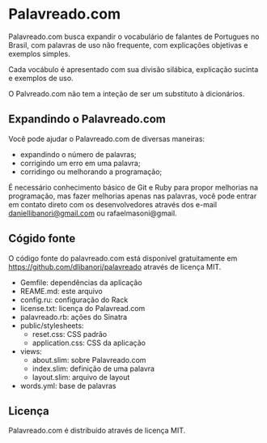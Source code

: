 Palavreado.com
==============

Palavreado.com busca expandir o vocabulário de falantes de Portugues no Brasil, com palavras de uso não frequente, com explicações objetivas e exemplos simples.

Cada vocábulo é apresentado com sua divisão silábica, explicação sucinta e exemplos de uso.

O Palvreado.com não tem a inteção de ser um substituto à dicionários.


Expandindo o Palavreado.com
---------------------------

Você pode ajudar o Palavreado.com de diversas maneiras:

- expandindo o número de palavras;
- corrigindo um erro em uma palavra;
- corridingo ou melhorando a programação;

É necessário conhecimento básico de Git e Ruby para propor melhorias na programação, mas fazer melhorias apenas nas palavras, você pode entrar em contato direto com os desenvolvedores através dos e-mail daniellibanori@gmail.com ou rafaelmasoni@gmail.


Cógido fonte
------------

O código fonte do palavreado.com está disponível gratuitamente em https://github.com/dlibanori/palavreado através de licença MIT.

- Gemfile: dependências da aplicação
- REAME.md: este arquivo
- config.ru: configuração do Rack
- license.txt: licença do Palavread.com
- palavreado.rb: ações do Sinatra
- public/stylesheets:
  - reset.css: CSS padrão
  - application.css: CSS da aplicação
- views:
  - about.slim: sobre Palavreado.com
  - index.slim: definição de uma palavra
  - layout.slim: arquivo de layout
- words.yml: base de palavras


Licença
-------

Palavreado.com é distribuído através de licença MIT.
